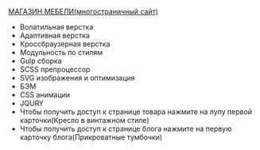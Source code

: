 [МАГАЗИН МЕБЕЛИ(многостраничный сайт)](https://vetosy.github.io/Comfort/)
- Волатильная верстка
- Адаптивная верстка 
- Кроссбраузерная верстка
- Модульность по стилям
- Gulp сборка
- SCSS препроцессор
- SVG изображения и оптимизация
- БЭМ
- CSS анимации
- JQURY
- Чтобы получить доступ к странице товара нажмите на лупу первой карточки(Кресло в винтажном стиле)
- Чтобы получить доступ к странице блога нажмите на первую карточку блога(Прикроватные тумбочки)
